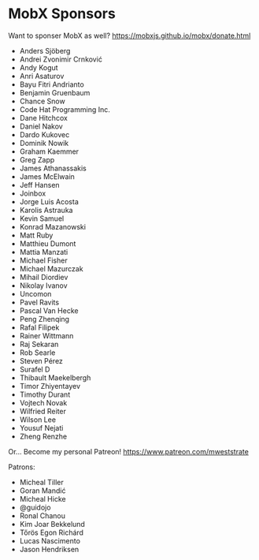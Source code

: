 MobX Sponsors
===========

Want to sponser MobX as well? https://mobxjs.github.io/mobx/donate.html

* Anders Sjöberg
* Andrei Zvonimir Crnković
* Andy Kogut
* Anri Asaturov
* Bayu Fitri Andrianto
* Benjamin Gruenbaum
* Chance Snow
* Code Hat Programming Inc.
* Dane Hitchcox
* Daniel Nakov
* Dardo Kukovec
* Dominik Nowik
* Graham Kaemmer
* Greg Zapp
* James Athanassakis
* James McElwain
* Jeff Hansen
* Joinbox
* Jorge Luis Acosta
* Karolis Astrauka
* Kevin Samuel
* Konrad Mazanowski
* Matt Ruby
* Matthieu Dumont
* Mattia Manzati
* Michael Fisher
* Michael Mazurczak
* Mihail Diordiev
* Nikolay Ivanov
* Uncomon
* Pavel Ravits
* Pascal Van Hecke
* Peng Zhenqing
* Rafal Filipek
* Rainer Wittmann
* Raj Sekaran
* Rob Searle
* Steven Pérez
* Surafel D
* Thibault Maekelbergh
* Timor Zhiyentayev
* Timothy Durant
* Vojtech Novak
* Wilfried Reiter
* Wilson Lee
* Yousuf Nejati
* Zheng Renzhe

Or... Become my personal Patreon! https://www.patreon.com/mweststrate

Patrons:

* Micheal Tiller
* Goran Mandić
* Micheal Hicke
* @guidojo
* Ronal Chanou
* Kim Joar Bekkelund
* Tőrös Egon Richárd
* Lucas Nascimento
* Jason Hendriksen